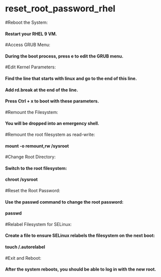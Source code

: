 # reset_root_password_rhel

#Reboot the System:
#### Restart your RHEL 9 VM.
#Access GRUB Menu:
#### During the boot process, press e to edit the GRUB menu.
#Edit Kernel Parameters:
#### Find the line that starts with linux and go to the end of this line.
#### Add rd.break at the end of the line.
#### Press Ctrl + x to boot with these parameters.
#Remount the Filesystem:
#### You will be dropped into an emergency shell.
#Remount the root filesystem as read-write:
#### mount -o remount,rw /sysroot

#Change Root Directory:
#### Switch to the root filesystem:
#### chroot /sysroot

#Reset the Root Password:
#### Use the passwd command to change the root password:
#### passwd

#Relabel Filesystem for SELinux:
#### Create a file to ensure SELinux relabels the filesystem on the next boot:
#### touch /.autorelabel

#Exit and Reboot:


#### After the system reboots, you should be able to log in with the new root.
